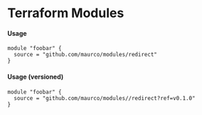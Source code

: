 # Terraform Modules

#### Usage

```hcl
module "foobar" {
  source = "github.com/maurco/modules/redirect"
}
```

#### Usage (versioned)

```hcl
module "foobar" {
  source = "github.com/maurco/modules//redirect?ref=v0.1.0"
}
```
